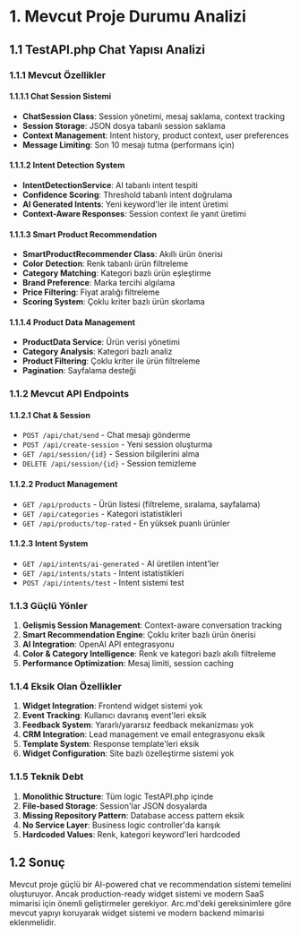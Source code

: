 # 1. Mevcut Proje Durumu Analizi

## 1.1 TestAPI.php Chat Yapısı Analizi

### 1.1.1 Mevcut Özellikler

#### 1.1.1.1 Chat Session Sistemi
- **ChatSession Class**: Session yönetimi, mesaj saklama, context tracking
- **Session Storage**: JSON dosya tabanlı session saklama
- **Context Management**: Intent history, product context, user preferences
- **Message Limiting**: Son 10 mesajı tutma (performans için)

#### 1.1.1.2 Intent Detection System
- **IntentDetectionService**: AI tabanlı intent tespiti
- **Confidence Scoring**: Threshold tabanlı intent doğrulama
- **AI Generated Intents**: Yeni keyword'ler ile intent üretimi
- **Context-Aware Responses**: Session context ile yanıt üretimi

#### 1.1.1.3 Smart Product Recommendation
- **SmartProductRecommender Class**: Akıllı ürün önerisi
- **Color Detection**: Renk tabanlı ürün filtreleme
- **Category Matching**: Kategori bazlı ürün eşleştirme
- **Brand Preference**: Marka tercihi algılama
- **Price Filtering**: Fiyat aralığı filtreleme
- **Scoring System**: Çoklu kriter bazlı ürün skorlama

#### 1.1.1.4 Product Data Management
- **ProductData Service**: Ürün verisi yönetimi
- **Category Analysis**: Kategori bazlı analiz
- **Product Filtering**: Çoklu kriter ile ürün filtreleme
- **Pagination**: Sayfalama desteği

### 1.1.2 Mevcut API Endpoints

#### 1.1.2.1 Chat & Session
- `POST /api/chat/send` - Chat mesajı gönderme
- `POST /api/create-session` - Yeni session oluşturma
- `GET /api/session/{id}` - Session bilgilerini alma
- `DELETE /api/session/{id}` - Session temizleme

#### 1.1.2.2 Product Management
- `GET /api/products` - Ürün listesi (filtreleme, sıralama, sayfalama)
- `GET /api/categories` - Kategori istatistikleri
- `GET /api/products/top-rated` - En yüksek puanlı ürünler

#### 1.1.2.3 Intent System
- `GET /api/intents/ai-generated` - AI üretilen intent'ler
- `GET /api/intents/stats` - Intent istatistikleri
- `POST /api/intents/test` - Intent sistemi test

### 1.1.3 Güçlü Yönler

1. **Gelişmiş Session Management**: Context-aware conversation tracking
2. **Smart Recommendation Engine**: Çoklu kriter bazlı ürün önerisi
3. **AI Integration**: OpenAI API entegrasyonu
4. **Color & Category Intelligence**: Renk ve kategori bazlı akıllı filtreleme
5. **Performance Optimization**: Mesaj limiti, session caching

### 1.1.4 Eksik Olan Özellikler

1. **Widget Integration**: Frontend widget sistemi yok
2. **Event Tracking**: Kullanıcı davranış event'leri eksik
3. **Feedback System**: Yararlı/yararsız feedback mekanizması yok
4. **CRM Integration**: Lead management ve email entegrasyonu eksik
5. **Template System**: Response template'leri eksik
6. **Widget Configuration**: Site bazlı özelleştirme sistemi yok

### 1.1.5 Teknik Debt

1. **Monolithic Structure**: Tüm logic TestAPI.php içinde
2. **File-based Storage**: Session'lar JSON dosyalarda
3. **Missing Repository Pattern**: Database access pattern eksik
4. **No Service Layer**: Business logic controller'da karışık
5. **Hardcoded Values**: Renk, kategori keyword'leri hardcoded

## 1.2 Sonuç

Mevcut proje güçlü bir AI-powered chat ve recommendation sistemi temelini oluşturuyor. Ancak production-ready widget sistemi ve modern SaaS mimarisi için önemli geliştirmeler gerekiyor. Arc.md'deki gereksinimlere göre mevcut yapıyı koruyarak widget sistemi ve modern backend mimarisi eklenmelidir.
